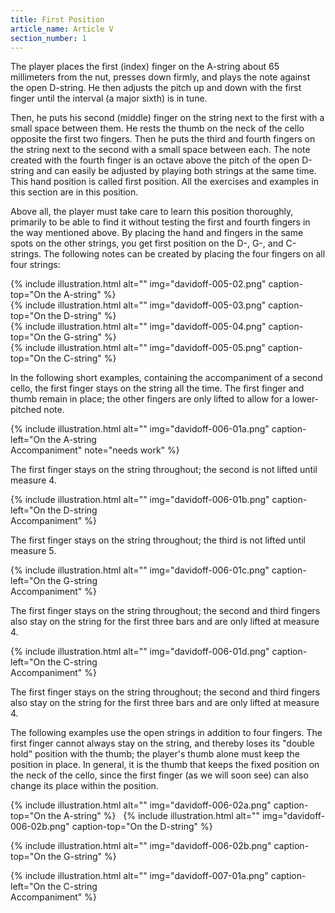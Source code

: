 ```yaml
---
title: First Position
article_name: Article V
section_number: 1
---
```


The player places the first (index) finger on the A-string about 65 millimeters from the nut, presses down firmly, and plays the note against the open D-string. He then adjusts the pitch up and down with the first finger until the interval (a major sixth) is in tune.

Then, he puts his second (middle) finger on the string next to the first with a small space between them. He rests the thumb on the neck of the cello opposite the first two fingers. Then he puts the third and fourth fingers on the string next to the second with a small space between each. The note created with the fourth finger is an octave above the pitch of the open D-string and can easily be adjusted by playing both strings at the same time. This hand position is called first position. All the exercises and examples in this section are in this position.

Above all, the player must take care to learn this position thoroughly, primarily to be able to find it without testing the first and fourth fingers in the way mentioned above. By placing the hand and fingers in the same spots on the other strings, you get first position on the D-, G-, and C-strings. The following notes can be created by placing the four fingers on all four strings: 

<div class="row">
<div class="col-md-3">
{% include illustration.html alt="" img="davidoff-005-02.png" caption-top="On the A-string" %}
</div><div class="col-md-3">
{% include illustration.html alt="" img="davidoff-005-03.png" caption-top="On the D-string" %}
</div><div class="col-md-3">
{% include illustration.html alt="" img="davidoff-005-04.png" caption-top="On the G-string" %}
</div><div class="col-md-3">
{% include illustration.html alt="" img="davidoff-005-05.png" caption-top="On the C-string" %}
</div>
</div>

In the following short examples, containing the accompaniment of a second cello, the first finger stays on the string all the time. The first finger and thumb remain in place; the other fingers are only lifted to allow for a lower-pitched note. 

<div class="row">
<div class="col-md-6">
{% include illustration.html alt="" img="davidoff-006-01a.png" caption-left="On the A-string <br>Accompaniment" note="needs work" %}
</div><div class="col-md-6"><p class="illustration-description">
The first finger stays on the string throughout; the second is not lifted until measure 4.
</p></div>
<div class="col-md-6">
{% include illustration.html alt="" img="davidoff-006-01b.png" caption-left="On the D-string <br>Accompaniment" %}
</div><div class="col-md-6"><p class="illustration-description">
The first finger stays on the string throughout; the third is not lifted until measure 5.
</p></div>
<div class="col-md-6">
{% include illustration.html alt="" img="davidoff-006-01c.png" caption-left="On the G-string <br>Accompaniment" %}
</div><div class="col-md-6"><p class="illustration-description">
The first finger stays on the string throughout; the second and third fingers also stay on the string for the first three bars and are only lifted at measure 4.
</p></div>
<div class="col-md-6">
{% include illustration.html alt="" img="davidoff-006-01d.png" caption-left="On the C-string <br>Accompaniment" %} 
</div><div class="col-md-6"><p class="illustration-description">
The first finger stays on the string throughout; the second and third fingers also stay on the string for the first three bars and are only lifted at measure 4.
</p></div>
</div>

The following examples use the open strings in addition to four fingers. The first finger cannot always stay on the string, and thereby loses its "double hold" position with the thumb; the player's thumb alone must keep the position in place. In general, it is the thumb that keeps the fixed position on the neck of the cello, since the first finger (as we will soon see) can also change its place within the position. 

{% include illustration.html alt="" img="davidoff-006-02a.png" caption-top="On the A-string" %}
 
{% include illustration.html alt="" img="davidoff-006-02b.png" caption-top="On the D-string" %}

{% include illustration.html alt="" img="davidoff-006-02b.png" caption-top="On the G-string" %}

{% include illustration.html alt="" img="davidoff-007-01a.png" caption-left="On the C-string <br>Accompaniment" %}
